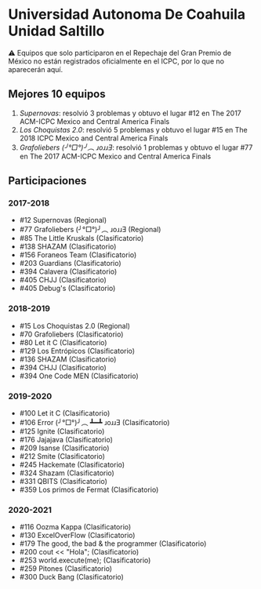 # Universidad Autonoma De Coahuila Unidad Saltillo

:warning: Equipos que solo participaron en el Repechaje del Gran Premio de México no están registrados oficialmente en el ICPC, por lo que no aparecerán aquí.

## Mejores 10 equipos

1. _Supernovas_: resolvió 3 problemas y obtuvo el lugar #12 en The 2017 ACM-ICPC Mexico and Central America Finals
1. _Los Choquistas 2.0_: resolvió 5 problemas y obtuvo el lugar #15 en The 2018 ICPC Mexico and Central America Finals
1. _Grafoliebers (╯°□°)╯︵ ɹoɹɹƎ_: resolvió 1 problemas y obtuvo el lugar #77 en The 2017 ACM-ICPC Mexico and Central America Finals

## Participaciones

### 2017-2018

- #12 Supernovas (Regional)
- #77 Grafoliebers (╯°□°)╯︵ ɹoɹɹƎ (Regional)
- #85 The Little Kruskals (Clasificatorio)
- #138 SHAZAM (Clasificatorio)
- #156 Foraneos Team (Clasificatorio)
- #203 Guardians (Clasificatorio)
- #394 Calavera (Clasificatorio)
- #405 CHJJ (Clasificatorio)
- #405 Debug's (Clasificatorio)

### 2018-2019

- #15 Los Choquistas 2.0 (Regional)
- #70 Grafoliebers (Clasificatorio)
- #80 Let it C (Clasificatorio)
- #129 Los Entrópicos (Clasificatorio)
- #136 SHAZAM (Clasificatorio)
- #394 CHJJ (Clasificatorio)
- #394 One Code MEN (Clasificatorio)

### 2019-2020

- #100 Let it C (Clasificatorio)
- #106 Error (╯°□°)╯︵ ┻━┻ ɹoɹɹƎ (Clasificatorio)
- #125 Ignite (Clasificatorio)
- #176 Jajajava (Clasificatorio)
- #209 Isanse (Clasificatorio)
- #212 Smite (Clasificatorio)
- #245 Hackemate (Clasificatorio)
- #324 Shazam (Clasificatorio)
- #331 QBITS (Clasificatorio)
- #359 Los primos de Fermat (Clasificatorio)

### 2020-2021

- #116 Oozma Kappa (Clasificatorio)
- #130 ExcelOverFlow (Clasificatorio)
- #179 The good, the bad & the programmer (Clasificatorio)
- #200 cout << "Hola"; (Clasificatorio)
- #253 world.execute(me); (Clasificatorio)
- #259 Pitones (Clasificatorio)
- #300 Duck Bang (Clasificatorio)



